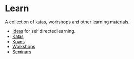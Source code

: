 # Learn

A collection of katas, workshops and other learning materials.

* [Ideas](./ideas) for self directed learning.
* [Katas](./katas)
* [Koans](./koans)
* [Workshops](./workshops)
* [Seminars](./seminars)
